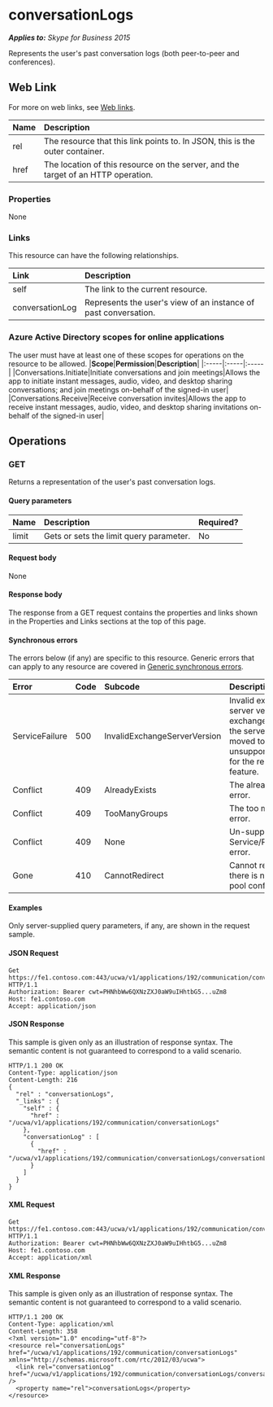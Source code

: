 # conversationLogs

 _**Applies to:** Skype for Business 2015_


Represents the user's past conversation logs (both peer-to-peer and conferences).
            

## Web Link
<a name = "sectionSection0"> </a>

For more on web links, see [Web links](WebLinks.md).


|**Name**|**Description**|
|:-----|:-----|
|rel|The resource that this link points to. In JSON, this is the outer container.|
|href|The location of this resource on the server, and the target of an HTTP operation.|

### Properties



None

### Links



This resource can have the following relationships.

|**Link**|**Description**|
|:-----|:-----|
|self|The link to the current resource.|
|conversationLog|Represents the user's view of an instance of past conversation.|

### Azure Active Directory scopes for online applications



The user must have at least one of these scopes for operations on the resource to be allowed.
|**Scope**|**Permission**|**Description**|
|:-----|:-----|:-----|
|Conversations.Initiate|Initiate conversations and join meetings|Allows the app to initiate instant messages, audio, video, and desktop sharing conversations; and join meetings on-behalf of the signed-in user|
|Conversations.Receive|Receive conversation invites|Allows the app to receive instant messages, audio, video, and desktop sharing invitations on-behalf of the signed-in user|

## Operations



<a name="sectionSection2"></a>

### GET




Returns a representation of the user's past conversation logs.

#### Query parameters




|**Name**|**Description**|**Required?**|
|:-----|:-----|:-----|
|limit|Gets or sets the limit query parameter.|No|


#### Request body



None


#### Response body



The response from a GET request contains the properties and links shown in the Properties and Links sections at the top of this page.

#### Synchronous errors



The errors below (if any) are specific to this resource. Generic errors that can apply to any resource are covered in [Generic synchronous errors](GenericSynchronousErrors.md).

|**Error**|**Code**|**Subcode**|**Description**|
|:-----|:-----|:-----|:-----|
|ServiceFailure|500|InvalidExchangeServerVersion|Invalid exchange server version.The exchange mailbox of the server might have moved to an unsupported version for the required feature.|
|Conflict|409|AlreadyExists|The already exists error.|
|Conflict|409|TooManyGroups|The too many groups error.|
|Conflict|409|None|Un-supported Service/Resource/API error.|
|Gone|410|CannotRedirect|Cannot redirect since there is no back up pool configured.|

#### Examples



Only server-supplied query parameters, if any, are shown in the request sample.

#### JSON Request




```
Get https://fe1.contoso.com:443/ucwa/v1/applications/192/communication/conversationLogs HTTP/1.1
Authorization: Bearer cwt=PHNhbWw6QXNzZXJ0aW9uIHhtbG5...uZm8
Host: fe1.contoso.com
Accept: application/json

```


#### JSON Response



This sample is given only as an illustration of response syntax. The semantic content is not guaranteed to correspond to a valid scenario.
```
HTTP/1.1 200 OK
Content-Type: application/json
Content-Length: 216
{
  "rel" : "conversationLogs",
  "_links" : {
    "self" : {
      "href" : "/ucwa/v1/applications/192/communication/conversationLogs"
    },
    "conversationLog" : [
      {
        "href" : "/ucwa/v1/applications/192/communication/conversationLogs/conversationLog"
      }
    ]
  }
}
```


#### XML Request




```
Get https://fe1.contoso.com:443/ucwa/v1/applications/192/communication/conversationLogs HTTP/1.1
Authorization: Bearer cwt=PHNhbWw6QXNzZXJ0aW9uIHhtbG5...uZm8
Host: fe1.contoso.com
Accept: application/xml

```


#### XML Response



This sample is given only as an illustration of response syntax. The semantic content is not guaranteed to correspond to a valid scenario.
```
HTTP/1.1 200 OK
Content-Type: application/xml
Content-Length: 358
<?xml version="1.0" encoding="utf-8"?>
<resource rel="conversationLogs" href="/ucwa/v1/applications/192/communication/conversationLogs" xmlns="http://schemas.microsoft.com/rtc/2012/03/ucwa">
  <link rel="conversationLog" href="/ucwa/v1/applications/192/communication/conversationLogs/conversationLog" />
  <property name="rel">conversationLogs</property>
</resource>
```


